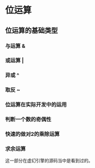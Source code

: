 # 位运算

## 位运算的基础类型

### 与运算 &

### 或运算 |

### 异或 ^

### 取反 \~

###

### 位运算在实际开发中的运用

### 判断一个数的奇偶性

### 快速的做对2的乘除运算

### 求余运算&#x20;

这一部分在虚幻引擎的源码当中是看到过的。&#x20;
